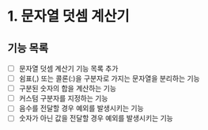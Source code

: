 # 1. 문자열 덧셈 계산기

## 기능 목록
- [ ] 문자열 덧셈 계산기 기능 목록 추가
- [ ] 쉼표(,) 또는 콜론(:)을 구분자로 가지는 문자열을 분리하는 기능
- [ ] 구분된 숫자의 합을 계산하는 기능
- [ ] 커스텀 구분자를 지정하는 기능
- [ ] 음수를 전달할 경우 예외를 발생시키는 기능
- [ ] 숫자가 아닌 값을 전달할 경우 예외를 발생시키는 기능